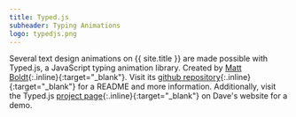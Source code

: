 ```yaml
---
title: Typed.js
subheader: Typing Animations
logo: typedjs.png
---
```


Several text design animations on {{ site.title }} are made possible with Typed.js, a JavaScript typing animation library. Created by [Matt Boldt](https://www.mattboldt.com){:.inline}{:target="_blank"}. Visit its [github repository](https://github.com/mattboldt/typed.js/){:.inline}{:target="_blank"} for a README and more information. Additionally, visit the Typed.js [project page](https://mattboldt.com/demos/typed-js/){:.inline}{:target="_blank"} on Dave's website for a demo.